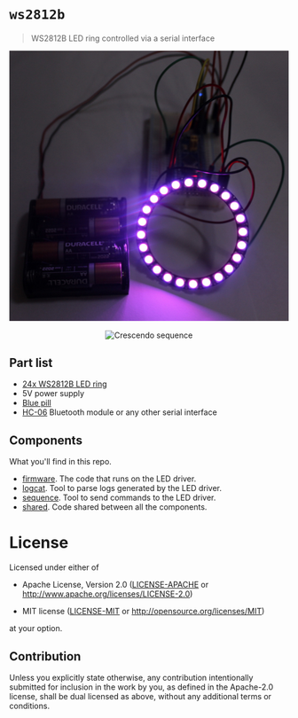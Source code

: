 # `ws2812b`

> WS2812B LED ring controlled via a serial interface

![Setup](/assets/setup.jpg)

<p align="center">
  <img alt="Crescendo sequence" src="/assets/crescendo.gif"/>
</p>

## Part list

- [24x WS2812B LED ring](https://www.aliexpress.com/wholesale?SearchText=ws2812b+24)
- 5V power supply
- [Blue pill](http://wiki.stm32duino.com/index.php?title=Blue_Pill)
- [HC-06](https://www.aliexpress.com/wholesale?SearchText=hc-06) Bluetooth
  module or any other serial interface

## Components

What you'll find in this repo.

- [firmware](/firmware). The code that runs on the LED driver.
- [logcat](/logcat). Tool to parse logs generated by the LED driver.
- [sequence](/sequence). Tool to send commands to the LED driver.
- [shared](/shared). Code shared between all the components.

# License

Licensed under either of

- Apache License, Version 2.0 ([LICENSE-APACHE](LICENSE-APACHE) or
  http://www.apache.org/licenses/LICENSE-2.0)

- MIT license ([LICENSE-MIT](LICENSE-MIT) or http://opensource.org/licenses/MIT)

at your option.

## Contribution

Unless you explicitly state otherwise, any contribution intentionally submitted
for inclusion in the work by you, as defined in the Apache-2.0 license, shall be
dual licensed as above, without any additional terms or conditions.
